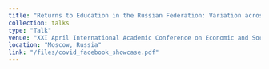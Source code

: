 ```yaml
---
title: "Returns to Education in the Russian Federation: Variation across Regions"
collection: talks
type: "Talk"
venue: "XXI April International Academic Conference on Economic and Social Development, HSE"
location: "Moscow, Russia"
link: "/files/covid_facebook_showcase.pdf"
---
```

